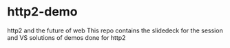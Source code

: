 # http2-demo
http2 and the future of web
This  repo contains the slidedeck for the session and VS solutions of demos done for http2 
